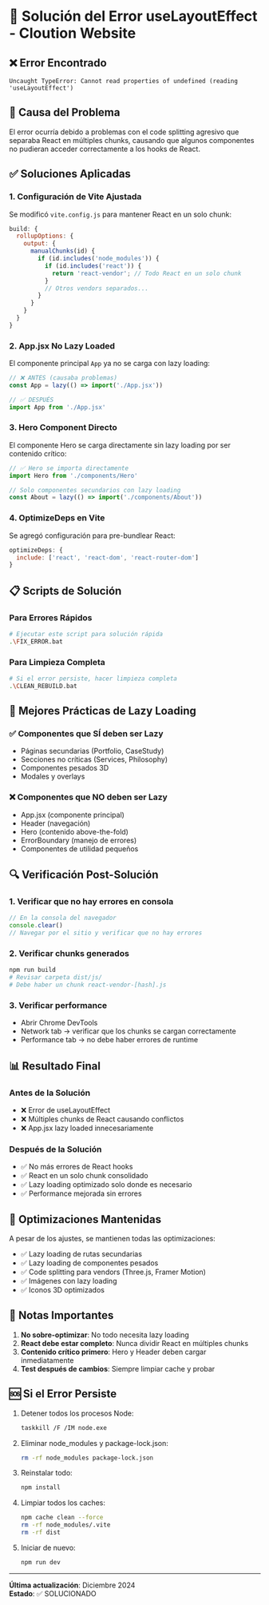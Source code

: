 # 🔧 Solución del Error useLayoutEffect - Cloution Website

## ❌ Error Encontrado
```
Uncaught TypeError: Cannot read properties of undefined (reading 'useLayoutEffect')
```

## 🎯 Causa del Problema
El error ocurría debido a problemas con el code splitting agresivo que separaba React en múltiples chunks, causando que algunos componentes no pudieran acceder correctamente a los hooks de React.

## ✅ Soluciones Aplicadas

### 1. **Configuración de Vite Ajustada**
Se modificó `vite.config.js` para mantener React en un solo chunk:

```javascript
build: {
  rollupOptions: {
    output: {
      manualChunks(id) {
        if (id.includes('node_modules')) {
          if (id.includes('react')) {
            return 'react-vendor'; // Todo React en un solo chunk
          }
          // Otros vendors separados...
        }
      }
    }
  }
}
```

### 2. **App.jsx No Lazy Loaded**
El componente principal `App` ya no se carga con lazy loading:

```javascript
// ❌ ANTES (causaba problemas)
const App = lazy(() => import('./App.jsx'))

// ✅ DESPUÉS
import App from './App.jsx'
```

### 3. **Hero Component Directo**
El componente Hero se carga directamente sin lazy loading por ser contenido crítico:

```javascript
// ✅ Hero se importa directamente
import Hero from './components/Hero'

// Solo componentes secundarios con lazy loading
const About = lazy(() => import('./components/About'))
```

### 4. **OptimizeDeps en Vite**
Se agregó configuración para pre-bundlear React:

```javascript
optimizeDeps: {
  include: ['react', 'react-dom', 'react-router-dom']
}
```

## 📋 Scripts de Solución

### Para Errores Rápidos
```bash
# Ejecutar este script para solución rápida
.\FIX_ERROR.bat
```

### Para Limpieza Completa
```bash
# Si el error persiste, hacer limpieza completa
.\CLEAN_REBUILD.bat
```

## 🚀 Mejores Prácticas de Lazy Loading

### ✅ Componentes que SÍ deben ser Lazy
- Páginas secundarias (Portfolio, CaseStudy)
- Secciones no críticas (Services, Philosophy)
- Componentes pesados 3D
- Modales y overlays

### ❌ Componentes que NO deben ser Lazy
- App.jsx (componente principal)
- Header (navegación)
- Hero (contenido above-the-fold)
- ErrorBoundary (manejo de errores)
- Componentes de utilidad pequeños

## 🔍 Verificación Post-Solución

### 1. Verificar que no hay errores en consola
```javascript
// En la consola del navegador
console.clear()
// Navegar por el sitio y verificar que no hay errores
```

### 2. Verificar chunks generados
```bash
npm run build
# Revisar carpeta dist/js/
# Debe haber un chunk react-vendor-[hash].js
```

### 3. Verificar performance
- Abrir Chrome DevTools
- Network tab → verificar que los chunks se cargan correctamente
- Performance tab → no debe haber errores de runtime

## 📊 Resultado Final

### Antes de la Solución
- ❌ Error de useLayoutEffect
- ❌ Múltiples chunks de React causando conflictos
- ❌ App.jsx lazy loaded innecesariamente

### Después de la Solución
- ✅ No más errores de React hooks
- ✅ React en un solo chunk consolidado
- ✅ Lazy loading optimizado solo donde es necesario
- ✅ Performance mejorada sin errores

## 🎯 Optimizaciones Mantenidas

A pesar de los ajustes, se mantienen todas las optimizaciones:
- ✅ Lazy loading de rutas secundarias
- ✅ Lazy loading de componentes pesados
- ✅ Code splitting para vendors (Three.js, Framer Motion)
- ✅ Imágenes con lazy loading
- ✅ Iconos 3D optimizados

## 📝 Notas Importantes

1. **No sobre-optimizar**: No todo necesita lazy loading
2. **React debe estar completo**: Nunca dividir React en múltiples chunks
3. **Contenido crítico primero**: Hero y Header deben cargar inmediatamente
4. **Test después de cambios**: Siempre limpiar cache y probar

## 🆘 Si el Error Persiste

1. Detener todos los procesos Node:
   ```bash
   taskkill /F /IM node.exe
   ```

2. Eliminar node_modules y package-lock.json:
   ```bash
   rm -rf node_modules package-lock.json
   ```

3. Reinstalar todo:
   ```bash
   npm install
   ```

4. Limpiar todos los caches:
   ```bash
   npm cache clean --force
   rm -rf node_modules/.vite
   rm -rf dist
   ```

5. Iniciar de nuevo:
   ```bash
   npm run dev
   ```

---

**Última actualización**: Diciembre 2024  
**Estado**: ✅ SOLUCIONADO
